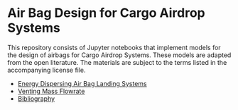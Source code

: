 Air Bag Design for Cargo Airdrop Systems
========================================

This repository consists of Jupyter notebooks that implement models for the design of airbags for Cargo Airdrop Systems.  These models are adapted from the open literature. The materials are subject to the terms listed in the accompanying license file.

* [Energy Dispersing Air Bag Landing Systems](http://nbviewer.ipython.org/github/jckantor/Airbag-Design-for-Cargo-Airdrop/blob/master/notebooks/Energy%20Dispersing%20Air%20Bag%20Landing%20Systems.ipynb)
* [Venting Mass Flowrate](http://nbviewer.ipython.org/github/jckantor/Airbag-Design-for-Cargo-Airdrop/blob/master/notebooks/Venting%20Mass%20Flowrate.ipynb)
* [Bibliography](http://nbviewer.ipython.org/github/jckantor/Airbag-Design-for-Cargo-Airdrop/blob/master/notebooks/Bibliography.ipynb)
